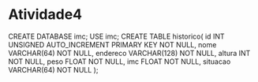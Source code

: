 # Atividade4
CREATE DATABASE imc;
USE imc;
CREATE TABLE historico(
    id INT UNSIGNED AUTO_INCREMENT PRIMARY KEY NOT NULL,
    nome VARCHAR(64) NOT NULL,
    endereco VARCHAR(128) NOT NULL,
    altura INT NOT NULL,
    peso FLOAT NOT NULL,
    imc FLOAT NOT NULL,
    situacao VARCHAR(64) NOT NULL
);
